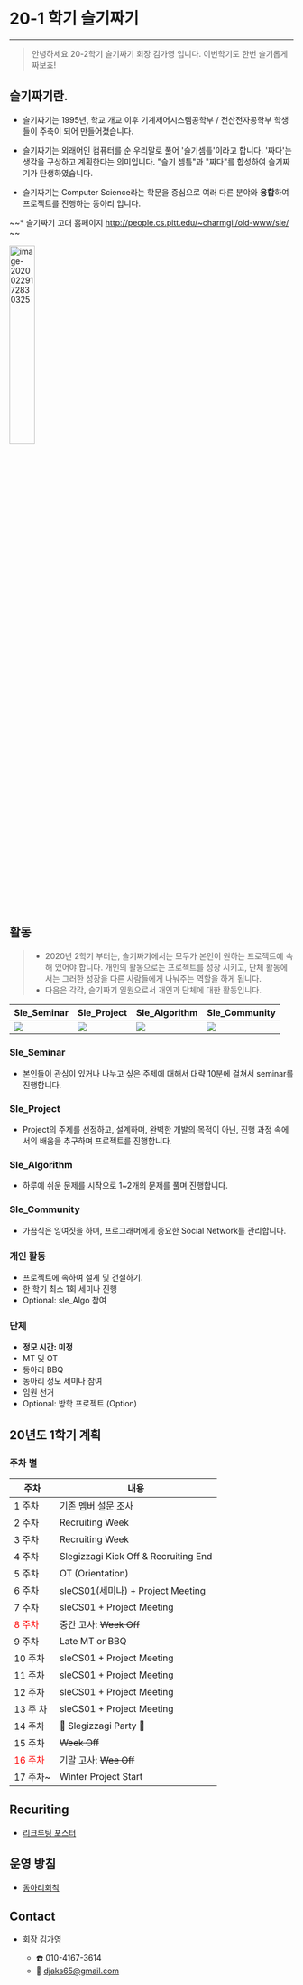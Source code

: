 # 20-1 학기 슬기짜기

---

> 안녕하세요 20-2학기 슬기짜기 회장 김가영 입니다. 이번학기도 한번 슬기롭게 짜보죠!

## 슬기짜기란.

*  슬기짜기는 1995년, 학교 개교 이후 기계제어시스템공학부 / 전산전자공학부 학생들이 주축이 되어 만들어졌습니다.

* 슬기짜기는 외래어인 컴퓨터를 순 우리말로 풀어 '슬기셈틀'이라고 합니다. '짜다'는 생각을 구상하고 계획한다는 의미입니다. "슬기 셈틀"과 "짜다"를 합성하여 슬기짜기가 탄생하였습니다.

* 슬기짜기는 Computer Science라는 학문을 중심으로 여러 다른 분야와  **융합**하여 프로젝트를 진행하는 동아리 입니다.

~~* 슬기짜기 고대 홈페이지 http://people.cs.pitt.edu/~charmgil/old-www/sle/ ~~
 
  <p>
  <img src="./src/computer-science.png" alt="image-20200229172830325" width = "30%" /></p>
  
  

## 활동

> * 2020년 2학기 부터는, 슬기짜기에서는 모두가 본인이 원하는 프로젝트에 속해 있어야 합니다. 개인의 활동으로는 프로젝트를 성장 시키고, 단체 활동에서는 그러한 성장을 다른 사람들에게 나눠주는 역할을 하게 됩니다.
>* 다음은 각각, 슬기짜기 일원으로서 개인과 단체에 대한 활동입니다. 

| Sle_Seminar                | Sle_Project                | Sle_Algorithm           | Sle_Community                |
| -------------------------- | -------------------------- | ----------------------- | ---------------------------- |
| ![](./src/seminarLogo.png) | ![](./src/projectLogo.png) | ![](./src/algoLogo.png) | ![](./src/communityLogo.png) |


### Sle_Seminar

* 본인들이 관심이 있거나 나누고 싶은 주제에 대해서 대략 10분에 걸쳐서 seminar를 진행합니다.

### Sle_Project

* Project의 주제를 선정하고, 설계하며, 완벽한 개발의 목적이 아닌, 진행 과정 속에서의 배움을 추구하며 프로젝트를 진행합니다.

### Sle_Algorithm

* 하루에 쉬운 문제를 시작으로 1~2개의 문제를 풀며 진행합니다.

### Sle_Community

* 가끔식은 잉여짓을 하며, 프로그래머에게 중요한 Social Network를 관리합니다.



### 개인 활동

* 프로젝트에 속하여 설계 및 건설하기.
* 한 학기 최소 1회 세미나 진행
* Optional: sle_Algo 참여

### 단체

* **정모 시간: 미정**
* MT 및 OT
* 동아리 BBQ
* 동아리 정모 세미나 참여
* 임원 선거
* Optional: 방학 프로젝트 (Option)





## 20년도 1학기 계획

### 주차 별

| 주차                               | 내용                                 |
| ---------------------------------- | ------------------------------------ |
| 1 주차                             | 기존 멤버 설문 조사                      |
| 2 주차                             | Recruiting Week                      |
| 3 주차                             | Recruiting Week                      |
| 4 주차                             | Slegizzagi Kick Off & Recruiting End |
| 5 주차                             | OT (Orientation)                     |
| 6 주차                             | sleCS01(세미나) + Project Meeting      |
| 7 주차                             | sleCS01 + Project Meeting            |
| <font color = "red">8 주차</font>  | 중간 고사: ~~Week Off~~                |
| 9 주차                             | Late MT or BBQ                      |
| 10 주차                            | sleCS01 + Project Meeting            |
| 11 주차                            | sleCS01 + Project Meeting            |
| 12 주차                            | sleCS01 + Project Meeting            |
| 13 주 차                           | sleCS01 + Project Meeting            |
| 14 주차                            | :tada: ​Slegizzagi Party :pizza: ​​   |
| 15 주차                            | ~~Week Off~~                         |
| <font color = "red">16 주차</font> | 기말 고사: ~~Wee Off~~               |
| 17 주차~                           | Winter Project Start                 |

## Recuriting

* [리크루팅 포스터](.img/poster.jpg)

## 운영 방침

* [동아리회칙](rule.md)

## Contact

* 회장 김가영

  * :phone: 010-4167-3614
  * :email: djaks65@gmail.com




